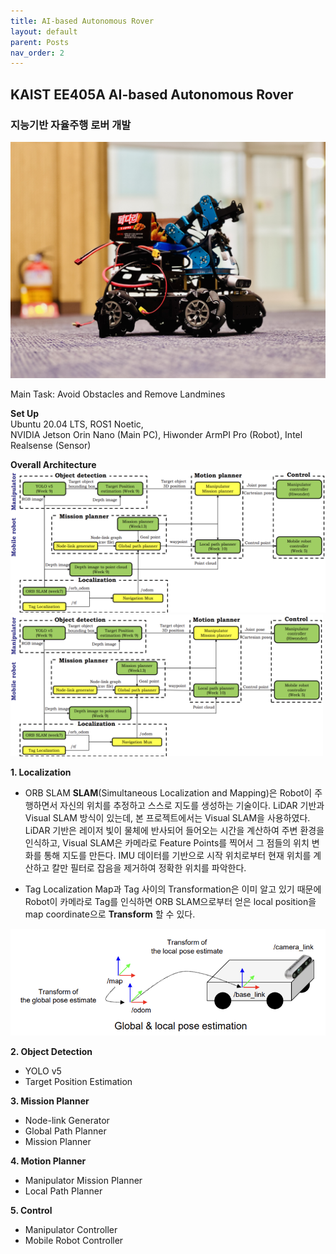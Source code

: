 ```yaml
---
title: AI-based Autonomous Rover
layout: default
parent: Posts
nav_order: 2
---
```


## KAIST EE405A AI-based Autonomous Rover  
### 지능기반 자율주행 로버 개발


![robot](../images/robot.jpg)  


Main Task: Avoid Obstacles and Remove Landmines


**Set Up**  
Ubuntu 20.04 LTS, ROS1 Noetic,  
NVIDIA Jetson Orin Nano (Main PC), Hiwonder ArmPI Pro (Robot), Intel Realsense (Sensor)  


**Overall Architecture**  
![overall architecture](../images/overall_architecture.png)  
<img src="../images/overall_architecture.png" width="500">


**1. Localization**  

- ORB SLAM
  **SLAM**(Simultaneous Localization and Mapping)은 Robot이 주행하면서 자신의 위치를 추정하고 스스로 지도를 생성하는 기술이다. LiDAR 기반과 Visual SLAM 방식이 있는데, 본 프로젝트에서는 Visual SLAM을 사용하였다. LiDAR 기반은 레이저 빛이 물체에 반사되어 들어오는 시간을 계산하여 주변 환경을 인식하고, Visual SLAM은 카메라로 Feature Points를 찍어서 그 점들의 위치 변화를 통해 지도를 만든다. IMU 데이터를 기반으로 시작 위치로부터 현재 위치를 계산하고 칼만 필터로 잡음을 제거하여 정확한 위치를 파악한다.

- Tag Localization
  Map과 Tag 사이의 Transformation은 이미 알고 있기 때문에 Robot이 카메라로 Tag를 인식하면 ORB SLAM으로부터 얻은 local position을 map coordinate으로 **Transform** 할 수 있다.

![Frame Transformation](../images/TF.png) 


**2. Object Detection**  
- YOLO v5
- Target Position Estimation

**3. Mission Planner**
- Node-link Generator
- Global Path Planner
- Mission Planner

**4. Motion Planner**
- Manipulator Mission Planner
- Local Path Planner

**5. Control**
- Manipulator Controller
- Mobile Robot Controller


